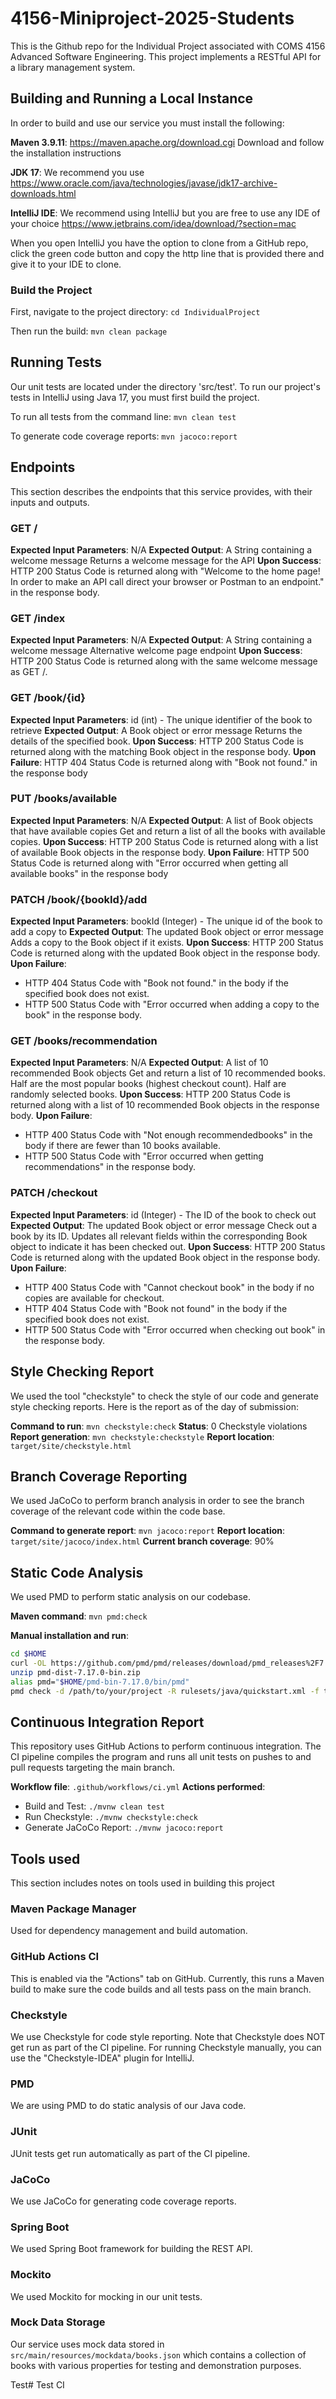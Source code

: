 # 4156-Miniproject-2025-Students

This is the Github repo for the Individual Project associated with COMS 4156 Advanced Software Engineering. This project implements a RESTful API for a library management system. 

## Building and Running a Local Instance

In order to build and use our service you must install the following:

**Maven 3.9.11**: https://maven.apache.org/download.cgi Download and follow the installation instructions

**JDK 17**: We recommend you use https://www.oracle.com/java/technologies/javase/jdk17-archive-downloads.html

**IntelliJ IDE**: We recommend using IntelliJ but you are free to use any IDE of your choice https://www.jetbrains.com/idea/download/?section=mac

When you open IntelliJ you have the option to clone from a GitHub repo, click the green code button and copy the http line that is provided there and give it to your IDE to clone.

### Build the Project

First, navigate to the project directory: `cd IndividualProject`

Then run the build: `mvn clean package`


## Running Tests

Our unit tests are located under the directory 'src/test'. To run our project's tests in IntelliJ using Java 17, you must first build the project.

To run all tests from the command line: `mvn clean test`    

To generate code coverage reports: `mvn jacoco:report`

## Endpoints

This section describes the endpoints that this service provides, with their inputs and outputs. 

### GET /
**Expected Input Parameters**: N/A
**Expected Output**: A String containing a welcome message
Returns a welcome message for the API
**Upon Success**: HTTP 200 Status Code is returned along with "Welcome to the home page! In order to make an API call direct your browser or Postman to an endpoint." in the response body.

### GET /index
**Expected Input Parameters**: N/A
**Expected Output**: A String containing a welcome message
Alternative welcome page endpoint
**Upon Success**: HTTP 200 Status Code is returned along with the same welcome message as GET /. 

### GET /book/{id}
**Expected Input Parameters**: id (int) - The unique identifier of the book to retrieve
**Expected Output**: A Book object or error message 
Returns the details of the specified book.
**Upon Success**: HTTP 200 Status Code is returned along with the matching Book object in the response body.
**Upon Failure**: HTTP 404 Status Code is returned along with "Book not found." in the response body

### PUT /books/available 
**Expected Input Parameters**: N/A
**Expected Output**: A list of Book objects that have available copies
Get and return a list of all the books with available copies.
**Upon Success**: HTTP 200 Status Code is returned along with a list of available Book objects in the response body.
**Upon Failure**: HTTP 500 Status Code is returned along with "Error occurred when getting all available books" in the response body


### PATCH /book/{bookId}/add
**Expected Input Parameters**: bookId (Integer) - The unique id of the book to add a copy to
**Expected Output**: The updated Book object or error message
Adds a copy to the Book object if it exists.
**Upon Success**: HTTP 200 Status Code is returned along with the updated Book object in the response body.
**Upon Failure**: 
- HTTP 404 Status Code with "Book not found." in the body if the specified book does not exist.
- HTTP 500 Status Code with "Error occurred when adding a copy to the book" in the response body.

### GET /books/recommendation
**Expected Input Parameters**: N/A
**Expected Output**: A list of 10 recommended Book objects
Get and return a list of 10 recommended books. Half are the most popular books (highest checkout count). Half are randomly selected books.
**Upon Success**: HTTP 200 Status Code is returned along with a list of 10 recommended Book objects in the response body.
**Upon Failure**: 
- HTTP 400 Status Code with "Not enough recommendedbooks" in the body if there are fewer than 10 books available.
- HTTP 500 Status Code with "Error occurred when getting recommendations" in the response body.

### PATCH /checkout
**Expected Input Parameters**: id (Integer) - The ID of the book to check out
**Expected Output**: The updated Book object or error message
Check out a book by its ID. Updates all relevant fields within the corresponding Book object to indicate it has been checked out.
**Upon Success**: HTTP 200 Status Code is returned along with the updated Book object in the response body.
**Upon Failure**:
- HTTP 400 Status Code with "Cannot checkout book" in the body if no copies are available for checkout.
- HTTP 404 Status Code with "Book not found" in the body if the specified book does not exist.
- HTTP 500 Status Code with "Error occurred when checking out book" in the response body.

## Style Checking Report

We used the tool "checkstyle" to check the style of our code and generate style checking reports. Here is the report as of the day of submission:

**Command to run**: `mvn checkstyle:check`
**Status**: 0 Checkstyle violations
**Report generation**: `mvn checkstyle:checkstyle`
**Report location**: `target/site/checkstyle.html`

## Branch Coverage Reporting

We used JaCoCo to perform branch analysis in order to see the branch coverage of the relevant code within the code base.

**Command to generate report**: `mvn jacoco:report`
**Report location**: `target/site/jacoco/index.html`
**Current branch coverage**: 90%

## Static Code Analysis

We used PMD to perform static analysis on our codebase.

**Maven command**: `mvn pmd:check`

**Manual installation and run**:
```bash
cd $HOME
curl -OL https://github.com/pmd/pmd/releases/download/pmd_releases%2F7.17.0/pmd-dist-7.17.0-bin.zip
unzip pmd-dist-7.17.0-bin.zip
alias pmd="$HOME/pmd-bin-7.17.0/bin/pmd"
pmd check -d /path/to/your/project -R rulesets/java/quickstart.xml -f text
```

## Continuous Integration Report

This repository uses GitHub Actions to perform continuous integration. The CI pipeline compiles the program and runs all unit tests on pushes to and pull requests targeting the main branch.


**Workflow file**: `.github/workflows/ci.yml`
**Actions performed**:
- Build and Test: `./mvnw clean test`
- Run Checkstyle: `./mvnw checkstyle:check`
- Generate JaCoCo Report: `./mvnw jacoco:report`

## Tools used

This section includes notes on tools used in building this project

### Maven Package Manager
Used for dependency management and build automation.

### GitHub Actions CI
This is enabled via the "Actions" tab on GitHub.
Currently, this runs a Maven build to make sure the code builds and all tests pass on the main branch.

### Checkstyle
We use Checkstyle for code style reporting. Note that Checkstyle does NOT get run as part of the CI pipeline.
For running Checkstyle manually, you can use the "Checkstyle-IDEA" plugin for IntelliJ.

### PMD
We are using PMD to do static analysis of our Java code.

### JUnit
JUnit tests get run automatically as part of the CI pipeline.

### JaCoCo
We use JaCoCo for generating code coverage reports.

### Spring Boot
We used Spring Boot framework for building the REST API.

### Mockito
We used Mockito for mocking in our unit tests.

### Mock Data Storage
Our service uses mock data stored in `src/main/resources/mockdata/books.json` which contains a collection of books with various properties for testing and demonstration purposes.

Test# Test CI
